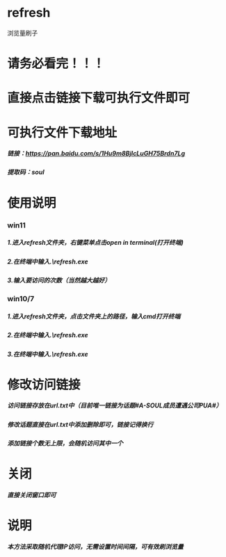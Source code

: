 # refresh
浏览量刷子
# 请务必看完！！！
# 直接点击链接下载可执行文件即可

# 可执行文件下载地址 
##### 链接：https://pan.baidu.com/s/1Hu9m8BjlcLuGH75Brdn7Lg 
##### 提取码：soul

#   使用说明   
### win11
##### 1.进入refresh文件夹，右键菜单点击open in terminal(打开终端)
##### 2.在终端中输入.\refresh.exe
##### 3.输入要访问的次数（当然越大越好）

### win10/7
##### 1.进入refresh文件夹，点击文件夹上的路径，输入cmd打开终端
##### 2.在终端中输入.\refresh.exe
##### 3.在终端中输入.\refresh.exe


# 修改访问链接 
##### 访问链接存放在url.txt中（目前唯一链接为话题#A-SOUL成员遭遇公司PUA#）
##### 修改话题直接在url.txt中添加删除即可，链接记得换行
##### 添加链接个数无上限，会随机访问其中一个


#    关闭     
##### 直接关闭窗口即可


#    说明     
##### 本方法采取随机代理IP访问，无需设置时间间隔，可有效刷浏览量

